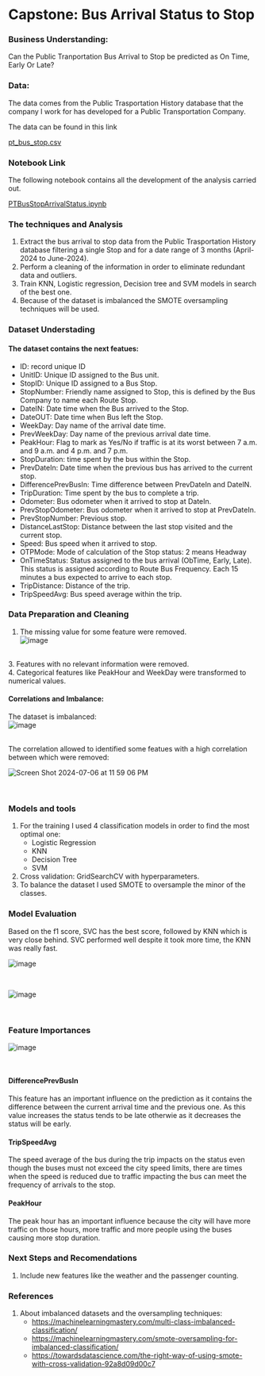 # Capstone: Bus Arrival Status to Stop 
### Business Understanding: ### 
Can the Public Tranportation Bus Arrival to Stop be predicted as On Time, Early Or Late?

### Data: ### 
The data comes from the Public Trasportation History database that the company I work for has developed for a Public Transportation Company. 


The data can be found in this link

[pt_bus_stop.csv](https://github.com/DiegoHermosa/PTBusArrivalStatus-Final/tree/main/data/pt_bus_stop.csv)

### Notebook Link ###
The following notebook contains all the development of the analysis carried out.

[PTBusStopArrivalStatus.ipynb](https://github.com/DiegoHermosa/PTBusArrivalStatus-Final/tree/main/PTBusStopArrivalStatus.ipynb)

### The techniques and Analysis ###
1. Extract the bus arrival to stop data from the Public Trasportation History database filtering a single Stop and for a date range of 3 months (April-2024 to June-2024).
2. Perform a cleaning of the information in order to eliminate redundant data and outliers.
3. Train KNN, Logistic regression, Decision tree and SVM models in search of the best one.
4. Because of the dataset is imbalanced the SMOTE oversampling techniques will be used.
   
### Dataset Understading ###
#### The dataset contains the next featues:
- ID: record unique ID
- UnitID: Unique ID assigned to the Bus unit.
- StopID: Unique ID assigned to a Bus Stop.
- StopNumber: Friendly name assigned to Stop, this is defined by the Bus Company to name each Route Stop.
- DateIN: Date time when the Bus arrived to the Stop.
- DateOUT: Date time when Bus left the Stop.
- WeekDay: Day name of the arrival date time.
- PrevWeekDay: Day name of the previous arrival date time.
- PeakHour: Flag to mark as Yes/No if traffic is at its worst between 7 a.m. and 9 a.m. and 4 p.m. and 7 p.m.
- StopDuration: time spent by the bus within the Stop.
- PrevDateIn: Date time when the previous bus has arrived to the current stop.
- DifferencePrevBusIn: Time difference between PrevDateIn and DateIN.
- TripDuration: Time spent by the bus to complete a trip.
- Odometer: Bus odometer when it arrived to stop at DateIn.
- PrevStopOdometer: Bus odometer when it arrived to stop at PrevDateIn.
- PrevStopNumber: Previous stop.
- DistanceLastStop: Distance between the last stop visited and the current stop.
- Speed: Bus speed when it arrived to stop.
- OTPMode: Mode of calculation of the Stop status: 2 means Headway
- OnTimeStatus: Status assigned to the bus arrival (ObTime, Early, Late). This status is assigned according to Route Bus Frequency. Each 15 minutes a bus expected to arrive to each stop.
- TripDistance: Distance of the trip.
- TripSpeedAvg: Bus speed average within the trip.

### Data Preparation and Cleaning ###
1. The missing value for some feature were removed. <br/>
![image](https://github.com/DiegoHermosa/PTBusArrivalStatus/assets/160977826/2a21aa20-39b1-4098-90f3-5cea2661c515)
<br/>
3. Features with no relevant information were removed. <br/>
4. Categorical features like PeakHour and WeekDay were transformed to numerical values. <br/>

#### Correlations and Imbalance: ####
The dataset is imbalanced: <br/>
![image](https://github.com/DiegoHermosa/PTBusArrivalStatus/assets/160977826/6fc415a4-eeb5-45a8-9a34-f394a7b47e96)

<br/>
The correlation allowed to identified some featues with a high correlation between which were removed:<br/>

![Screen Shot 2024-07-06 at 11 59 06 PM](https://github.com/DiegoHermosa/PTBusArrivalStatus/assets/160977826/8ff8675d-5d44-422c-8e18-5e420a0eff8e)

<br/>

### Models and tools ### 
1. For the training I used 4 classification models in order to find the most optimal one:<br/>
   - Logistic Regression
   - KNN
   - Decision Tree
   - SVM
2. Cross validation: GridSearchCV with hyperparameters.
3. To balance the dataset I used SMOTE to oversample the minor of the classes.

### Model Evaluation ###
Based on the f1 score, SVC has the best score, followed by KNN which is very close behind. SVC performed well despite it took more time, the KNN was really fast. <br/>

![image](https://github.com/DiegoHermosa/PTBusArrivalStatus/assets/160977826/5f8229b6-6b4c-4754-adaf-4f96e6f19d4f)

<br/>

![image](https://github.com/DiegoHermosa/PTBusArrivalStatus/assets/160977826/26c79dc4-1bcc-405a-8066-de1b68362669)

<br/>

### Feature Importances ###
![image](https://github.com/DiegoHermosa/PTBusArrivalStatus/assets/160977826/2ddabcf4-ca8e-4241-b399-373832a1ede5)

<br/>
 
#### DifferencePrevBusIn #### 
This feature has an important influence on the prediction as it contains the difference between the current arrival time and the previous one. As this value increases the status tends to be late otherwie as it decreases the status will be early.

#### TripSpeedAvg #### 
The speed average of the bus during the trip impacts on the status even though the buses must not exceed the city speed limits, there are times when the speed is reduced due to traffic impacting the bus can meet the frequency of arrivals to the stop.

#### PeakHour #### 
The peak hour has an important influence because the city will have more traffic on those hours, more traffic and more people using the buses causing more stop duration.


### Next Steps and Recomendations ### 
1. Include new features like the weather and the passenger counting.

### References ### 
1. About imbalanced datasets and the oversampling techniques:
   - https://machinelearningmastery.com/multi-class-imbalanced-classification/
   - https://machinelearningmastery.com/smote-oversampling-for-imbalanced-classification/
   - https://towardsdatascience.com/the-right-way-of-using-smote-with-cross-validation-92a8d09d00c7
